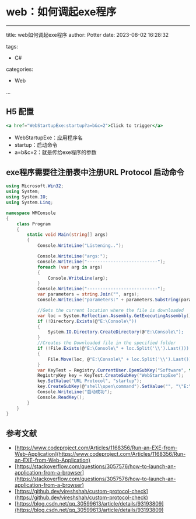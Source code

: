 # web：如何调起exe程序

---

title: web如何调起exe程序
author: Potter
date: 2023-08-02 16:28:32

tags:

- C#

categories:

- Web

...

## H5 配置

```jsx
<a href="WebStartupExe:startup?a=b&c=2">Click to trigger</a>
```

- WebStartupExe：应用程序名
- startup：启动命令
- a=b&c=2：就是传给exe程序的参数

## exe程序需要往注册表中注册URL Protocol 启动命令

```csharp
using Microsoft.Win32;
using System;
using System.IO;
using System.Linq;

namespace WMConsole
{
    class Program
    {
        static void Main(string[] args)
        {
            Console.WriteLine("Listening..");

            Console.WriteLine("args:");
            Console.WriteLine("---------------------------");
            foreach (var arg in args)
            {
                Console.WriteLine(arg);
            }
            Console.WriteLine("---------------------------");
            var parameters = string.Join("", args);
            Console.WriteLine("parameters:" + parameters.Substring(parameters.IndexOf("?") + 1));

            //Gets the current location where the file is downloaded
            var loc = System.Reflection.Assembly.GetExecutingAssembly().Location;
            if (!Directory.Exists(@"E:\Console\"))
            {
                System.IO.Directory.CreateDirectory(@"E:\Console\");
            }
            //Creates the Downloaded file in the specified folder
            if (!File.Exists(@"E:\Console\" + loc.Split('\\').Last()))
            {
                File.Move(loc, @"E:\Console\" + loc.Split('\\').Last());
            }
            var KeyTest = Registry.CurrentUser.OpenSubKey("Software", true).OpenSubKey("Classes", true);
            RegistryKey key = KeyTest.CreateSubKey("WebStartupExe");
            key.SetValue("URL Protocol", "startup");
            key.CreateSubKey(@"shell\open\command").SetValue("", "\"E:\\Console\\WebStartupExe.exe\" \"%1\"");
            Console.WriteLine("启动成功");
            Console.ReadKey();
        }
    }
}
```

## 参考文献

- [https://www.codeproject.com/Articles/1168356/Run-an-EXE-from-Web-Application](https://www.codeproject.com/Articles/1168356/Run-an-EXE-from-Web-Application)
- [https://stackoverflow.com/questions/3057576/how-to-launch-an-application-from-a-browser](https://stackoverflow.com/questions/3057576/how-to-launch-an-application-from-a-browser)
- [https://github.dev/vireshshah/custom-protocol-check](https://github.dev/vireshshah/custom-protocol-check)
- [https://blog.csdn.net/qq_30599613/article/details/93193809](https://blog.csdn.net/qq_30599613/article/details/93193809)
